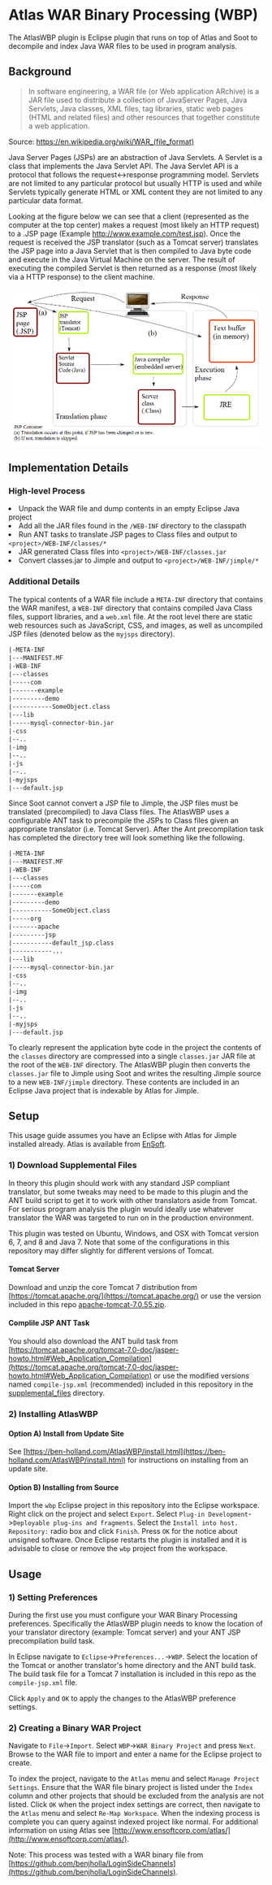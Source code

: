 Atlas WAR Binary Processing (WBP)
========

The AtlasWBP plugin is Eclipse plugin that runs on top of Atlas and Soot to decompile and index Java WAR files to be used in program analysis.

## Background

> In software engineering, a WAR file (or Web application ARchive) is a JAR file used to distribute a collection of JavaServer Pages, Java Servlets, Java classes, XML files, tag libraries, static web pages (HTML and related files) and other resources that together constitute a web application. 
>
Source: https://en.wikipedia.org/wiki/WAR_(file_format)

Java Server Pages (JSPs) are an abstraction of Java Servlets.  A Servlet is a class that implements the Java Servlet API.  The Java Servlet API is a protocol that follows the request<->response programming model.  Servlets are not limited to any particular protocol but usually HTTP is used and while Servlets typically generate HTML or XML content they are not limited to any particular data format.

Looking at the figure below we can see that a client (represented as the computer at the top center) makes a request (most likely an HTTP request) to a .JSP page (Example http://www.example.com/test.jsp). Once the request is received the JSP translator (such as a Tomcat server) translates the JSP page into a Java Servlet that is then compiled to Java byte code and execute in the Java Virtual Machine on the server. The result of executing the compiled Servlet is then returned as a response (most likely via a HTTP response) to the client machine.

![JSP Lifecycle](./README/JSPLifecycle.png)

## Implementation Details

### High-level Process

<old>
<li>Unpack the WAR file and dump contents in an empty Eclipse Java project</li>
<li>Add all the JAR files found in the <code><project>/WEB-INF</code> directory to the classpath</li>
<li>Run ANT tasks to translate JSP pages to Class files and output to <code>&lt;project&gt;/WEB-INF/classes/*</code></li>
<li>JAR generated Class files into <code>&lt;project&gt;/WEB-INF/classes.jar</code></li>
<li>Convert classes.jar to Jimple and output to <code>&lt;project&gt;/WEB-INF/jimple/*</code></li>
</ol>

### Additional Details

The typical contents of a WAR file include a `META-INF` directory that contains the WAR manifest, a `WEB-INF` directory that contains compiled Java Class files, support libraries, and a `web.xml` file.  At the root level there are static web resources such as JavaScript, CSS, and images, as well as uncompiled JSP files (denoted below as the `myjsps` directory).

	|-META-INF
	|---MANIFEST.MF
	|-WEB-INF
	|---classes
	|-----com
	|-------example
	|---------demo
	|-----------SomeObject.class
	|---lib
	|-----mysql-connector-bin.jar
	|-css
	|--..
	|-img
	|--..
	|-js
	|--..
	|-myjsps
	|---default.jsp
	
Since Soot cannot convert a JSP file to Jimple, the JSP files must be translated (precompiled) to Java Class files.  The AtlasWBP uses a configurable ANT task to precompile the JSPs to Class files given an appropriate translator (i.e. Tomcat Server).  After the Ant precompilation task has completed the directory tree will look something like the following.

	|-META-INF
	|---MANIFEST.MF
	|-WEB-INF
	|---classes
	|-----com
	|-------example
	|---------demo
	|-----------SomeObject.class
    |-----org
	|-------apache
	|---------jsp
	|-----------default_jsp.class
	|-----------...
	|---lib
	|-----mysql-connector-bin.jar
	|-css
	|--..
	|-img
	|--..
	|-js
	|--..
	|-myjsps
	|---default.jsp
	
To clearly represent the application byte code in the project the contents of the `classes` directory are compressed into a single `classes.jar` JAR file at the root of the `WEB-INF` directory.  The AtlasWBP plugin then converts the `classes.jar` file to Jimple using Soot and writes the resulting Jimple source to a new `WEB-INF/jimple` directory.  These contents are included in an Eclipse Java project that is indexable by Atlas for Jimple.

## Setup

This usage guide assumes you have an Eclipse with Atlas for Jimple installed already.  Atlas is available from [EnSoft](http://www.ensoftcorp.com/atlas/download/).

### 1) Download Supplemental Files

In theory this plugin should work with any standard JSP compliant translator, but some tweaks may need to be made to this plugin and the ANT build script to get it to work with other translators aside from Tomcat.  For serious program analysis the plugin would ideally use whatever translator the WAR was targeted to run on in the production environment.  

This plugin was tested on Ubuntu, Windows, and OSX with Tomcat version 6, 7, and 8 and Java 7.  Note that some of the configurations in this repository may differ slightly for different versions of Tomcat.

#### Tomcat Server

Download and unzip the core Tomcat 7 distribution from [https://tomcat.apache.org/](https://tomcat.apache.org/) or use the version included in this repo [apache-tomcat-7.0.55.zip](./supplemental_files/apache-tomcat-7.0.55.zip).

#### Complile JSP ANT Task

You should also download the ANT build task from [https://tomcat.apache.org/tomcat-7.0-doc/jasper-howto.html#Web_Application_Compilation](https://tomcat.apache.org/tomcat-7.0-doc/jasper-howto.html#Web_Application_Compilation) or use the modified versions named `compile-jsp.xml` (recommended) included in this repository in the [supplemental_files](./supplemental_files/) directory.

### 2) Installing AtlasWBP

#### Option A) Install from Update Site

See [https://ben-holland.com/AtlasWBP/install.html](https://ben-holland.com/AtlasWBP/install.html) for instructions on installing from an update site.

#### Option B) Installing from Source
Import the `wbp` Eclipse project in this repository into the Eclipse workspace.  Right click on the project and select `Export`.  Select `Plug-in Development`->`Deployable plug-ins and fragments`.  Select the `Install into host. Repository:` radio box and click `Finish`.  Press `OK` for the notice about unsigned software.  Once Eclipse restarts the plugin is installed and it is advisable to close or remove the `wbp` project from the workspace.

## Usage

### 1) Setting Preferences

During the first use you must configure your WAR Binary Processing preferences.  Specifically the AtlasWBP plugin needs to know the location of your translator directory (example: Tomcat server) and your ANT JSP precompilation build task.

In Eclipse navigate to `Eclipse`->`Preferences...`->`WBP`.  Select the location of the Tomcat or another translator's home directory and the ANT build task.  The build task file for a Tomcat 7 installation is included in this repo as the `compile-jsp.xml` file.

Click `Apply` and `OK` to apply the changes to the AtlasWBP preference settings.

### 2) Creating a Binary WAR Project

Navigate to `File`->`Import`.  Select `WBP`->`WAR Binary Project` and press `Next`.  Browse to the WAR file to import and enter a name for the Eclipse project to create.  

To index the project, navigate to the `Atlas` menu and select `Manage Project Settings`.  Ensure that the WAR file binary project is listed under the `Index` column and other projects that should be excluded from the analysis are not listed.  Click `OK` when the project index settings are correct, then navigate to the `Atlas` menu and select `Re-Map Workspace`.  When the indexing process is complete you can query against indexed project like normal.  For additional information on using Atlas see [http://www.ensoftcorp.com/atlas/](http://www.ensoftcorp.com/atlas/).

Note: This process was tested with a WAR binary file from [https://github.com/benjholla/LoginSideChannels](https://github.com/benjholla/LoginSideChannels).
